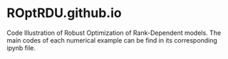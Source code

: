 # ROptRDU.github.io
Code Illustration of Robust Optimization of Rank-Dependent models. The main codes of each numerical example can be find in its corresponding ipynb file. 
